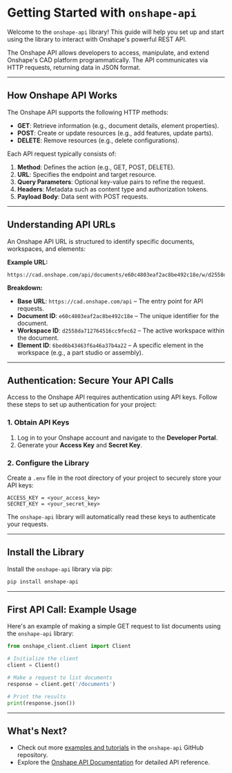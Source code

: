 # Getting Started with `onshape-api`

Welcome to the `onshape-api` library! This guide will help you set up and start using the library to interact with Onshape's powerful REST API.

The Onshape API allows developers to access, manipulate, and extend Onshape's CAD platform programmatically. The API communicates via HTTP requests, returning data in JSON format.

---

## How Onshape API Works

The Onshape API supports the following HTTP methods:

- **GET**: Retrieve information (e.g., document details, element properties).
- **POST**: Create or update resources (e.g., add features, update parts).
- **DELETE**: Remove resources (e.g., delete configurations).

Each API request typically consists of:

1. **Method**: Defines the action (e.g., GET, POST, DELETE).
2. **URL**: Specifies the endpoint and target resource.
3. **Query Parameters**: Optional key-value pairs to refine the request.
4. **Headers**: Metadata such as content type and authorization tokens.
5. **Payload Body**: Data sent with POST requests.

---

## Understanding API URLs

An Onshape API URL is structured to identify specific documents, workspaces, and elements:

**Example URL:**

```
https://cad.onshape.com/api/documents/e60c4803eaf2ac8be492c18e/w/d2558da712764516cc9fec62/e/6bed6b43463f6a46a37b4a22
```

**Breakdown:**

- **Base URL**: `https://cad.onshape.com/api` – The entry point for API requests.
- **Document ID**: `e60c4803eaf2ac8be492c18e` – The unique identifier for the document.
- **Workspace ID**: `d2558da712764516cc9fec62` – The active workspace within the document.
- **Element ID**: `6bed6b43463f6a46a37b4a22` – A specific element in the workspace (e.g., a part studio or assembly).

---

## Authentication: Secure Your API Calls

Access to the Onshape API requires authentication using API keys. Follow these steps to set up authentication for your project:

### 1. Obtain API Keys

1. Log in to your Onshape account and navigate to the **Developer Portal**.
2. Generate your **Access Key** and **Secret Key**.

### 2. Configure the Library

Create a `.env` file in the root directory of your project to securely store your API keys:

```plaintext
ACCESS_KEY = <your_access_key>
SECRET_KEY = <your_secret_key>
```

The `onshape-api` library will automatically read these keys to authenticate your requests.

---

## Install the Library

Install the `onshape-api` library via pip:

```sh
pip install onshape-api
```

---

## First API Call: Example Usage

Here's an example of making a simple GET request to list documents using the `onshape-api` library:

```py
from onshape_client.client import Client

# Initialize the client
client = Client()

# Make a request to list documents
response = client.get('/documents')

# Print the results
print(response.json())
```

---

## What's Next?

- Check out more [examples and tutorials](tutorials.md) in the `onshape-api` GitHub repository.
- Explore the [Onshape API Documentation](https://onshape-public.github.io/docs/) for detailed API reference.
